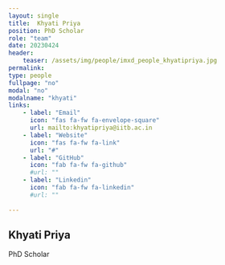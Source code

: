 ```yaml
---
layout: single
title:  Khyati Priya
position: PhD Scholar
role: "team"
date: 20230424
header:
    teaser: /assets/img/people/imxd_people_khyatipriya.jpg
permalink:
type: people
fullpage: "no"
modal: "no"
modalname: "khyati"
links:
    - label: "Email"
      icon: "fas fa-fw fa-envelope-square"
      url: mailto:khyatipriya@iitb.ac.in
    - label: "Website"
      icon: "fas fa-fw fa-link"
      url: "#"
    - label: "GitHub"
      icon: "fab fa-fw fa-github"
      #url: ""
    - label: "Linkedin"
      icon: "fab fa-fw fa-linkedin"
      #url: ""
      
---
```


## Khyati Priya
PhD Scholar


